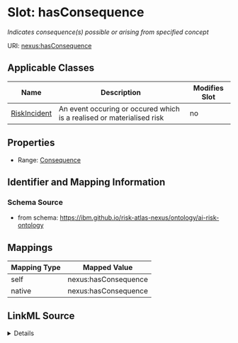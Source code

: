 

# Slot: hasConsequence


_Indicates consequence(s) possible or arising from specified concept_





URI: [nexus:hasConsequence](https://ibm.github.io/risk-atlas-nexus/ontology/hasConsequence)



<!-- no inheritance hierarchy -->





## Applicable Classes

| Name | Description | Modifies Slot |
| --- | --- | --- |
| [RiskIncident](RiskIncident.md) | An event occuring or occured which is a realised or materialised risk |  no  |







## Properties

* Range: [Consequence](Consequence.md)





## Identifier and Mapping Information







### Schema Source


* from schema: https://ibm.github.io/risk-atlas-nexus/ontology/ai-risk-ontology




## Mappings

| Mapping Type | Mapped Value |
| ---  | ---  |
| self | nexus:hasConsequence |
| native | nexus:hasConsequence |




## LinkML Source

<details>
```yaml
name: hasConsequence
description: Indicates consequence(s) possible or arising from specified concept
from_schema: https://ibm.github.io/risk-atlas-nexus/ontology/ai-risk-ontology
rank: 1000
domain: RiskConcept
alias: hasConsequence
domain_of:
- RiskIncident
range: Consequence

```
</details>